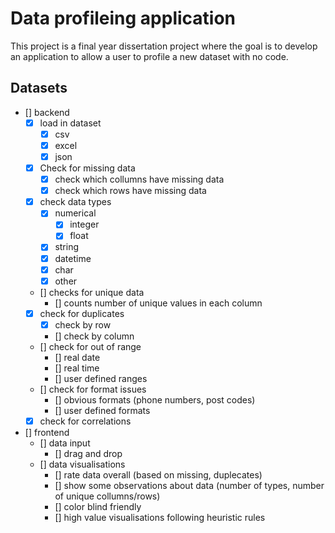 # Data profileing application

This project is a final year dissertation project where the goal is to develop an application to allow a user to profile a new dataset with no code.

## Datasets

- [] backend
  - [x] load in dataset
    - [x] csv
    - [x] excel
    - [x] json
  - [x] Check for missing data
    - [x] check which collumns have missing data
    - [x] check which rows have missing data
  - [x] check data types
    - [x] numerical
      - [x] integer
      - [x] float
    - [x] string
    - [x] datetime
    - [x] char
    - [x] other
  - [] checks for unique data
    - [] counts number of unique values in each column
  - [x] check for duplicates
    - [x] check by row
    - [] check by column
  - [] check for out of range
    - [] real date
    - [] real time
    - [] user defined ranges
  - [] check for format issues
    - [] obvious formats (phone numbers, post codes)
    - [] user defined formats
  - [x] check for correlations
- [] frontend
  - [] data input
    - [] drag and drop
  - [] data visualisations
    - [] rate data overall (based on missing, duplecates)
    - [] show some observations about data (number of types, number of unique collumns/rows)
    - [] color blind friendly
    - [] high value visualisations following heuristic rules
